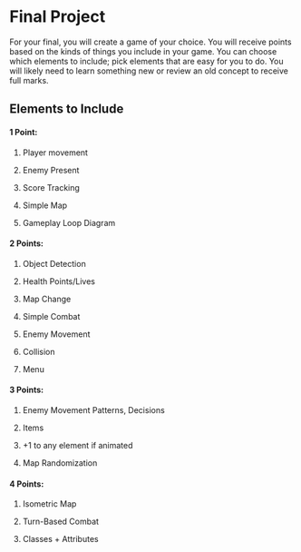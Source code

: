 # Final Project

For your final, you will create a game of your choice. You will receive points based on the kinds of things you include in your game. You can choose which elements to include; pick elements that are easy for you to do. You will likely need to learn something new or review an old concept to receive full marks.

## Elements to Include

#### 1 Point:

1. Player movement

2. Enemy Present

3. Score Tracking

4. Simple Map

5. Gameplay Loop Diagram

#### 2 Points:

1. Object Detection

2. Health Points/Lives

4. Map Change

5. Simple Combat

6. Enemy Movement

7. Collision

8. Menu

#### 3 Points:

1. Enemy Movement Patterns, Decisions

2. Items

3. +1 to any element if animated

4. Map Randomization

#### 4 Points:

1. Isometric Map

2. Turn-Based Combat

3. Classes + Attributes

